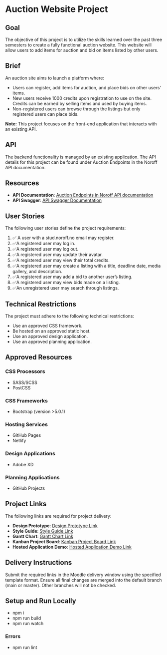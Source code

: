 # Auction Website Project

## Goal

The objective of this project is to utilize the skills learned over the past three semesters to create a fully functional auction website. This website will allow users to add items for auction and bid on items listed by other users.

## Brief

An auction site aims to launch a platform where:

- Users can register, add items for auction, and place bids on other users' items.
- New users receive 1000 credits upon registration to use on the site. Credits can be earned by selling items and used by buying items.
- Non-registered users can browse through the listings but only registered users can place bids.

**Note:** This project focuses on the front-end application that interacts with an existing API.

## API

The backend functionality is managed by an existing application. The API details for this project can be found under Auction Endpoints in the Noroff API documentation.

## Resources

- **API Documentation**: [Auction Endpoints in Noroff API documentation](https://docs.noroff.dev/docs/v2/auction-house/listings)
- **API Swagger**: [API Swagger Documentation](https://v2.api.noroff.dev/docs/static/index.html)

## User Stories

The following user stories define the project requirements:

1.  &#x2705; A user with a stud.noroff.no email may register.
2.  &#x2705;A registered user may log in.
3.  &#x2705;A registered user may log out.
4.  &#x2705;A registered user may update their avatar.
5.  &#x2705;A registered user may view their total credits.
6.  &#x2705;A registered user may create a listing with a title, deadline date, media gallery, and description.
7.  &#x2705;A registered user may add a bid to another user’s listing.
8.  &#x2705;A registered user may view bids made on a listing.
9.  &#x2705;An unregistered user may search through listings.

## Technical Restrictions

The project must adhere to the following technical restrictions:

- Use an approved CSS framework.
- Be hosted on an approved static host.
- Use an approved design application.
- Use an approved planning application.

## Approved Resources

### CSS Processors

- SASS/SCSS
- PostCSS

### CSS Frameworks

- Bootstrap (version >5.0.1)

### Hosting Services

- GitHub Pages
- Netlify

### Design Applications

- Adobe XD

### Planning Applications

- GitHub Projects

## Project Links

The following links are required for project delivery:

- **Design Prototype**: [Design Prototype Link](URL_TO_PROTOTYPE)
- **Style Guide**: [Style Guide Link](URL_TO_STYLE_GUIDE)
- **Gantt Chart**: [Gantt Chart Link](https://github.com/users/Zarden92/projects/1/views/1)
- **Kanban Project Board**: [Kanban Project Board Link](https://github.com/users/Zarden92/projects/1/views/5)
- **Hosted Application Demo**: [Hosted Application Demo Link](URL_TO_DEMO)

## Delivery Instructions

Submit the required links in the Moodle delivery window using the specified template format. Ensure all final changes are merged into the default branch (main or master). Other branches will not be checked.

## Setup and Run Locally

- npm i
- npm run build
- npm run watch

### Errors

- npm run lint
